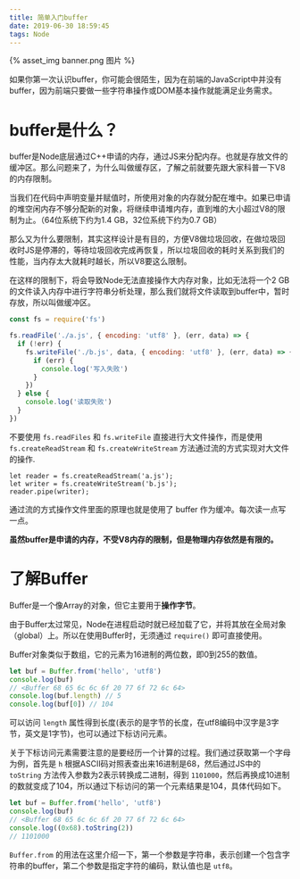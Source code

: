 ```yaml
---
title: 简单入门buffer
date: 2019-06-30 18:59:45
tags: Node
---
```


{% asset_img banner.png 图片 %}

如果你第一次认识buffer，你可能会很陌生，因为在前端的JavaScript中并没有buffer，因为前端只要做一些字符串操作或DOM基本操作就能满足业务需求。

<!-- more -->

# buffer是什么？

buffer是Node底层通过C++申请的内存，通过JS来分配内存。也就是存放文件的缓冲区。那么问题来了，为什么叫做缓存区，了解之前就要先跟大家科普一下V8的内存限制。

当我们在代码中声明变量并赋值时，所使用对象的内存就分配在堆中。如果已申请的堆空闲内存不够分配新的对象，将继续申请堆内存，直到堆的大小超过V8的限制为止。（64位系统下约为1.4 GB，32位系统下约为0.7 GB）

那么又为什么要限制，其实这样设计是有目的，方便V8做垃圾回收，在做垃圾回收时JS是停滞的，等待垃圾回收完成再恢复，所以垃圾回收的耗时关系到我们的性能，当内存太大就耗时越长，所以V8要这么限制。

在这样的限制下，将会导致Node无法直接操作大内存对象，比如无法将一个2 GB的文件读入内存中进行字符串分析处理，那么我们就将文件读取到buffer中，暂时存放，所以叫做缓冲区。

```js
const fs = require('fs')

fs.readFile('./a.js', { encoding: 'utf8' }, (err, data) => {
  if (!err) {
    fs.writeFile('./b.js', data, { encoding: 'utf8' }, (err, data) => {
      if (err) {
        console.log('写入失败')
      }
    })
  } else {
    console.log('读取失败')
  }
})
```
不要使用 `fs.readFiles` 和 `fs.writeFile` 直接进行大文件操作，而是使用 `fs.createReadStream` 和 `fs.createWriteStream` 方法通过流的方式实现对大文件的操作.
```JS
let reader = fs.createReadStream('a.js');
let writer = fs.createWriteStream('b.js');
reader.pipe(writer);
```
通过流的方式操作文件里面的原理也就是使用了 buffer 作为缓冲。每次读一点写一点。

**虽然buffer是申请的内存，不受V8内存的限制，但是物理内存依然是有限的。**

# 了解Buffer

Buffer是一个像Array的对象，但它主要用于**操作字节**。

由于Buffer太过常见，Node在进程启动时就已经加载了它，并将其放在全局对象（global）上。所以在使用Buffer时，无须通过 `require()`  即可直接使用。

Buffer对象类似于数组，它的元素为16进制的两位数，即0到255的数值。

```js
let buf = Buffer.from('hello', 'utf8')
console.log(buf)
// <Buffer 68 65 6c 6c 6f 20 77 6f 72 6c 64>
console.log(buf.length) // 5
console.log(buf[0]) // 104
```

可以访问 `length` 属性得到长度(表示的是字节的长度，在utf8编码中汉字是3字节，英文是1字节)，也可以通过下标访问元素。

关于下标访问元素需要注意的是要经历一个计算的过程。我们通过获取第一个字母为例，首先是 `h` 根据ASCII码对照表查出来16进制是68，然后通过JS中的 `toString` 方法传入参数为2表示转换成二进制，得到 `1101000`，然后再换成10进制的数就变成了104，所以通过下标访问的第一个元素结果是104，具体代码如下。

```js
let buf = Buffer.from('hello', 'utf8')
console.log(buf)
// <Buffer 68 65 6c 6c 6f 20 77 6f 72 6c 64>
console.log((0x68).toString(2))
// 1101000
```

`Buffer.from` 的用法在这里介绍一下，第一个参数是字符串，表示创建一个包含字符串的buffer，第二个参数是指定字符的编码，默认值也是 `utf8`。
